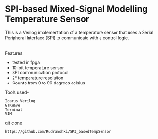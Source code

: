 # __SPI-based Mixed-Signal Modelling Temperature Sensor__

This is a Verilog implementation of a temperature sensor that uses a Serial Peripheral Interface (SPI) to communicate with a control logic.  <br>
<br>
<br>
Features <br>
   - tested in fpga
   - 10-bit temperature sensor <br>
   - SPI communication protocol    <br>
   - 2&ordm; temperature resolution <br>
   - Counts from 0 to 99 degrees celsius <br>

Tools used-

    Icarus Verilog
    GTKWave
    Terminal
    VIM


git clone 
``````````
https://github.com/Rudranshki/SPI_basedTempSensor

``````````

